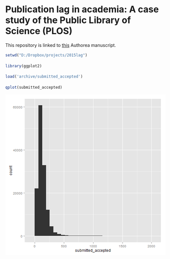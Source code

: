# Publication lag in academia: A case study of the Public Library of Science (PLOS)

This repository is linked to [this](https://www.authorea.com/users/2013/articles/36067/_show_article) Authorea manuscript.


```r
setwd("D:/Dropbox/projects/2015lag")

library(ggplot2)

load('archive/submitted_accepted')

qplot(submitted_accepted)
```

![plot of chunk unnamed-chunk-1](figure/unnamed-chunk-1-1.png) 
